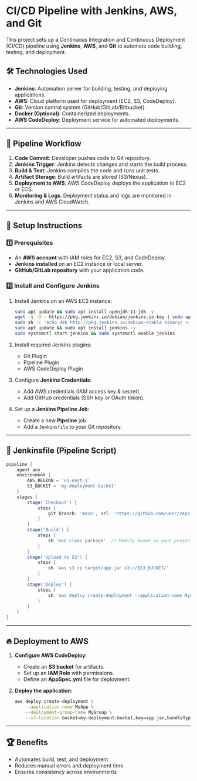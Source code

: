 # CI/CD Pipeline with Jenkins, AWS, and Git

This project sets up a Continuous Integration and Continuous Deployment (CI/CD) pipeline using **Jenkins**, **AWS**, and **Git** to automate code building, testing, and deployment.

## 🛠️ Technologies Used
- **Jenkins**: Automation server for building, testing, and deploying applications.
- **AWS**: Cloud platform used for deployment (EC2, S3, CodeDeploy).
- **Git**: Version control system (GitHub/GitLab/Bitbucket).
- **Docker (Optional)**: Containerized deployments.
- **AWS CodeDeploy**: Deployment service for automated deployments.

---

## 🚀 Pipeline Workflow

1. **Code Commit**: Developer pushes code to Git repository.
2. **Jenkins Trigger**: Jenkins detects changes and starts the build process.
3. **Build & Test**: Jenkins compiles the code and runs unit tests.
4. **Artifact Storage**: Build artifacts are stored (S3/Nexus).
5. **Deployment to AWS**: AWS CodeDeploy deploys the application to EC2 or ECS.
6. **Monitoring & Logs**: Deployment status and logs are monitored in Jenkins and AWS CloudWatch.

---

## 🔧 Setup Instructions

### 1️⃣ Prerequisites
- An **AWS account** with IAM roles for EC2, S3, and CodeDeploy.
- **Jenkins installed** on an EC2 instance or local server.
- **GitHub/GitLab repository** with your application code.

### 2️⃣ Install and Configure Jenkins
1. Install Jenkins on an AWS EC2 instance:
   ```sh
   sudo apt update && sudo apt install openjdk-11-jdk -y
   wget -q -O - https://pkg.jenkins.io/debian/jenkins.io.key | sudo apt-key add -
   sudo sh -c 'echo deb http://pkg.jenkins.io/debian-stable binary/ > /etc/apt/sources.list.d/jenkins.list'
   sudo apt update && sudo apt install jenkins -y
   sudo systemctl start jenkins && sudo systemctl enable jenkins
   ```
2. Install required Jenkins plugins:
   - Git Plugin
   - Pipeline Plugin
   - AWS CodeDeploy Plugin

3. Configure **Jenkins Credentials**:
   - Add AWS credentials (IAM access key & secret).
   - Add GitHub credentials (SSH key or OAuth token).

4. Set up a **Jenkins Pipeline Job**:
   - Create a new **Pipeline** job.
   - Add a `Jenkinsfile` to your Git repository.

---

## 📜 Jenkinsfile (Pipeline Script)
```groovy
pipeline {
    agent any
    environment {
        AWS_REGION = 'us-east-1'
        S3_BUCKET = 'my-deployment-bucket'
    }
    stages {
        stage('Checkout') {
            steps {
                git branch: 'main', url: 'https://github.com/user/repo.git'
            }
        }
        stage('Build') {
            steps {
                sh 'mvn clean package'  // Modify based on your project
            }
        }
        stage('Upload to S3') {
            steps {
                sh 'aws s3 cp target/app.jar s3://$S3_BUCKET/'
            }
        }
        stage('Deploy') {
            steps {
                sh 'aws deploy create-deployment --application-name MyApp --deployment-group-name MyGroup --s3-location bucket=$S3_BUCKET,key=app.jar,bundleType=zip'
            }
        }
    }
}
```

---

## 🔥 Deployment to AWS
1. **Configure AWS CodeDeploy**:
   - Create an **S3 bucket** for artifacts.
   - Set up an **IAM Role** with permissions.
   - Define an **AppSpec.yml** file for deployment.

2. **Deploy the application**:
   ```sh
   aws deploy create-deployment \
       --application-name MyApp \
       --deployment-group-name MyGroup \
       --s3-location bucket=my-deployment-bucket,key=app.jar,bundleType=zip
   ```

---

## 🏆 Benefits
  - Automates build, test, and deployment  
  - Reduces manual errors and deployment time  
  - Ensures consistency across environments  
